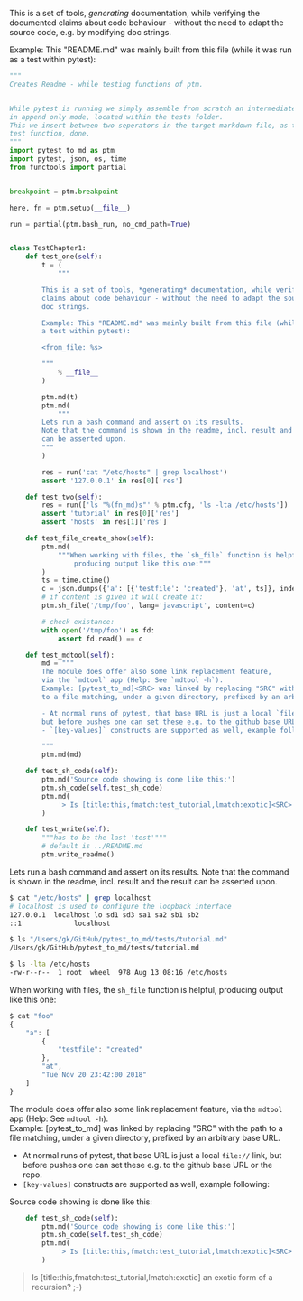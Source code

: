 


This is a set of tools, *generating* documentation, while verifying the documented
claims about code behaviour - without the need to adapt the source code, e.g. by modifying
doc strings.

Example: This "README.md" was mainly built from this file (while it was run as
a test within pytest):

```python
"""
Creates Readme - while testing functions of ptm.


While pytest is running we simply assemble from scratch an intermediate .md file
in append only mode, located within the tests folder.
This we insert between two seperators in the target markdown file, as the last
test function, done.
"""
import pytest_to_md as ptm
import pytest, json, os, time
from functools import partial


breakpoint = ptm.breakpoint

here, fn = ptm.setup(__file__)

run = partial(ptm.bash_run, no_cmd_path=True)


class TestChapter1:
    def test_one(self):
        t = (
            """

        This is a set of tools, *generating* documentation, while verifying the documented
        claims about code behaviour - without the need to adapt the source code, e.g. by modifying
        doc strings.

        Example: This "README.md" was mainly built from this file (while it was run as
        a test within pytest):

        <from_file: %s>

        """
            % __file__
        )

        ptm.md(t)
        ptm.md(
            """
        Lets run a bash command and assert on its results.
        Note that the command is shown in the readme, incl. result and the result
        can be asserted upon.
        """
        )

        res = run('cat "/etc/hosts" | grep localhost')
        assert '127.0.0.1' in res[0]['res']

    def test_two(self):
        res = run(['ls "%(fn_md)s"' % ptm.cfg, 'ls -lta /etc/hosts'])
        assert 'tutorial' in res[0]['res']
        assert 'hosts' in res[1]['res']

    def test_file_create_show(self):
        ptm.md(
            """When working with files, the `sh_file` function is helpful,
                producing output like this one:"""
        )
        ts = time.ctime()
        c = json.dumps({'a': [{'testfile': 'created'}, 'at', ts]}, indent=4)
        # if content is given it will create it:
        ptm.sh_file('/tmp/foo', lang='javascript', content=c)

        # check existance:
        with open('/tmp/foo') as fd:
            assert fd.read() == c

    def test_mdtool(self):
        md = """
        The module does offer also some link replacement feature,
        via the `mdtool` app (Help: See `mdtool -h`).  
        Example: [pytest_to_md]<SRC> was linked by replacing "SRC" with the path
        to a file matching, under a given directory, prefixed by an arbitrary base URL.

        - At normal runs of pytest, that base URL is just a local `file://` link,
        but before pushes one can set these e.g. to the github base URL or the repo.
        - `[key-values]` constructs are supported as well, example following:

        """
        ptm.md(md)

    def test_sh_code(self):
        ptm.md('Source code showing is done like this:')
        ptm.sh_code(self.test_sh_code)
        ptm.md(
            '> Is [title:this,fmatch:test_tutorial,lmatch:exotic]<SRC> an exotic form of a recursion? ;-)  '
        )

    def test_write(self):
        """has to be the last 'test'"""
        # default is ../README.md
        ptm.write_readme()
```


Lets run a bash command and assert on its results.
Note that the command is shown in the readme, incl. result and the result
can be asserted upon.
```bash
$ cat "/etc/hosts" | grep localhost
# localhost is used to configure the loopback interface
127.0.0.1  localhost lo sd1 sd3 sa1 sa2 sb1 sb2
::1             localhost
```
```bash
$ ls "/Users/gk/GitHub/pytest_to_md/tests/tutorial.md"
/Users/gk/GitHub/pytest_to_md/tests/tutorial.md

$ ls -lta /etc/hosts
-rw-r--r--  1 root  wheel  978 Aug 13 08:16 /etc/hosts
```
When working with files, the `sh_file` function is helpful,
                producing output like this one:
```javascript
$ cat "foo"
{
    "a": [
        {
            "testfile": "created"
        },
        "at",
        "Tue Nov 20 23:42:00 2018"
    ]
}
```

The module does offer also some link replacement feature,
via the `mdtool` app (Help: See `mdtool -h`).  
Example: [pytest_to_md]<SRC> was linked by replacing "SRC" with the path
to a file matching, under a given directory, prefixed by an arbitrary base URL.

- At normal runs of pytest, that base URL is just a local `file://` link,
but before pushes one can set these e.g. to the github base URL or the repo.
- `[key-values]` constructs are supported as well, example following:

Source code showing is done like this:
```python
    def test_sh_code(self):
        ptm.md('Source code showing is done like this:')
        ptm.sh_code(self.test_sh_code)
        ptm.md(
            '> Is [title:this,fmatch:test_tutorial,lmatch:exotic]<SRC> an exotic form of a recursion? ;-)  '
        )

```
> Is [title:this,fmatch:test_tutorial,lmatch:exotic]<SRC> an exotic form of a recursion? ;-)  